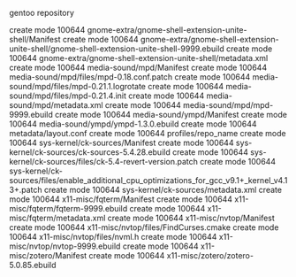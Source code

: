 gentoo repository

 create mode 100644 gnome-extra/gnome-shell-extension-unite-shell/Manifest
 create mode 100644 gnome-extra/gnome-shell-extension-unite-shell/gnome-shell-extension-unite-shell-9999.ebuild
 create mode 100644 gnome-extra/gnome-shell-extension-unite-shell/metadata.xml
 create mode 100644 media-sound/mpd/Manifest
 create mode 100644 media-sound/mpd/files/mpd-0.18.conf.patch
 create mode 100644 media-sound/mpd/files/mpd-0.21.1.logrotate
 create mode 100644 media-sound/mpd/files/mpd-0.21.4.init
 create mode 100644 media-sound/mpd/metadata.xml
 create mode 100644 media-sound/mpd/mpd-9999.ebuild
 create mode 100644 media-sound/ympd/Manifest
 create mode 100644 media-sound/ympd/ympd-1.3.0.ebuild
 create mode 100644 metadata/layout.conf
 create mode 100644 profiles/repo_name
 create mode 100644 sys-kernel/ck-sources/Manifest
 create mode 100644 sys-kernel/ck-sources/ck-sources-5.4.28.ebuild
 create mode 100644 sys-kernel/ck-sources/files/ck-5.4-revert-version.patch
 create mode 100644 sys-kernel/ck-sources/files/enable_additional_cpu_optimizations_for_gcc_v9.1+_kernel_v4.13+.patch
 create mode 100644 sys-kernel/ck-sources/metadata.xml
 create mode 100644 x11-misc/fqterm/Manifest
 create mode 100644 x11-misc/fqterm/fqterm-9999.ebuild
 create mode 100644 x11-misc/fqterm/metadata.xml
 create mode 100644 x11-misc/nvtop/Manifest
 create mode 100644 x11-misc/nvtop/files/FindCurses.cmake
 create mode 100644 x11-misc/nvtop/files/nvml.h
 create mode 100644 x11-misc/nvtop/nvtop-9999.ebuild
 create mode 100644 x11-misc/zotero/Manifest
 create mode 100644 x11-misc/zotero/zotero-5.0.85.ebuild
